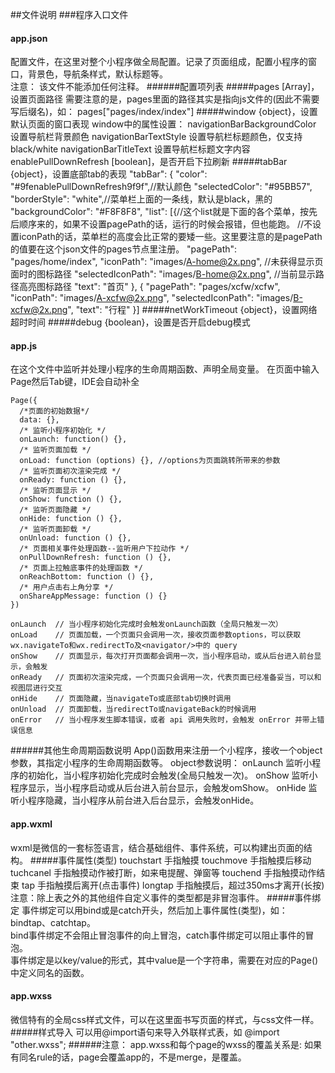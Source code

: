 ##文件说明
###程序入口文件
#### app.json
配置文件，在这里对整个小程序做全局配置。记录了页面组成，配置小程序的窗口，背景色，导航条样式，默认标题等。  
注意： 该文件不能添加任何注释。
######配置项列表
#####pages			[Array]，设置页面路径
	需要注意的是，pages里面的路径其实是指向js文件的(因此不需要写后缀名)，如： pages["pages/index/index"]
#####window			{object}，设置默认页面的窗口表现
	window中的属性设置：
	navigationBarBackgroundColor	设置导航栏背景颜色
	navigationBarTextStyle			设置导航栏标题颜色，仅支持black/white
	navigationBarTitleText			设置导航栏标题文字内容	
	enablePullDownRefresh			[boolean]，是否开启下拉刷新
#####tabBar			{object}，设置底部tab的表现
	"tabBar": {
		"color": "#9fenablePullDownRefresh9f9f",//默认颜色
		"selectedColor": "#95BB57",
		"borderStyle": "white",//菜单栏上面的一条线，默认是black，黑的
		"backgroundColor": "#F8F8F8",
		"list": [{//这个list就是下面的各个菜单，按先后顺序来的，如果不设置pagePath的话，运行的时候会报错，但也能跑。
		//不设置iconPath的话，菜单栏的高度会比正常的要矮一些。这里要注意的是pagePath的值要在这个json文件的pages节点里注册。
		  "pagePath": "pages/home/index",
		  "iconPath": "images/A-home@2x.png",	//未获得显示页面时的图标路径
		  "selectedIconPath": "images/B-home@2x.png",	//当前显示路径高亮图标路径
		  "text": "首页"
		}, {
		  "pagePath": "pages/xcfw/xcfw",
		  "iconPath": "images/A-xcfw@2x.png",
		  "selectedIconPath": "images/B-xcfw@2x.png",
		  "text": "行程"
		}]
#####netWorkTimeout	{object}，设置网络超时时间
#####debug			{boolean}，设置是否开启debug模式

#### app.js
在这个文件中监听并处理小程序的生命周期函数、声明全局变量。
在页面中输入Page然后Tab键，IDE会自动补全

	Page({
	  /*页面的初始数据*/
	  data: {},
	  /* 监听小程序初始化 */
	  onLaunch: function() {},
	  /* 监听页面加载 */
	  onLoad: function (options) {}, //options为页面跳转所带来的参数
	  /* 监听页面初次渲染完成 */
	  onReady: function () {},
	  /* 监听页面显示 */
	  onShow: function () {},
	  /* 监听页面隐藏 */
	  onHide: function () {},
	  /* 监听页面卸载 */
	  onUnload: function () {},
	  /* 页面相关事件处理函数--监听用户下拉动作 */
	  onPullDownRefresh: function () {},
	  /* 页面上拉触底事件的处理函数 */
	  onReachBottom: function () {},
	  /* 用户点击右上角分享 */
	  onShareAppMessage: function () {}
	})

	onLaunch  // 当小程序初始化完成时会触发onLaunch函数（全局只触发一次）
	onLoad	  // 页面加载，一个页面只会调用一次，接收页面参数options，可以获取wx.navigateTo和wx.redirectTo及<navigator/>中的 query
	onShow    // 页面显示，每次打开页面都会调用一次，当小程序启动，或从后台进入前台显示，会触发
	onReady	  // 页面初次渲染完成，一个页面只会调用一次，代表页面已经准备妥当，可以和视图层进行交互
	onHide	  // 页面隐藏，当navigateTo或底部tab切换时调用
	onUnload  // 页面卸载，当redirectTo或navigateBack的时候调用
	onError	  // 当小程序发生脚本错误，或者 api 调用失败时，会触发 onError 并带上错误信息

######其他生命周期函数说明 
	App()函数用来注册一个小程序，接收一个object参数，其指定小程序的生命周期函数等。 
	object参数说明：
		onLaunch	监听小程序的初始化，当小程序初始化完成时会触发(全局只触发一次)。
		onShow		监听小程序显示，当小程序启动或从后台进入前台显示，会触发omShow。
		onHide	    监听小程序隐藏，当小程序从前台进入后台显示，会触发onHide。

#### app.wxml
wxml是微信的一套标签语言，结合基础组件、事件系统，可以构建出页面的结构。
#####事件属性(类型)
	touchstart		手指触摸
	touchmove		手指触摸后移动
	tuchcanel		手指触摸动作被打断，如来电提醒、弹窗等
	touchend		手指触摸动作结束
	tap				手指触摸后离开(点击事件)
	longtap			手指触摸后，超过350ms才离开(长按)		
注意：除上表之外的其他组件自定义事件的类型都是非冒泡事件。
#####事件绑定
事件绑定可以用bind或是catch开头，然后加上事件属性(类型)，如：bindtap、catchtap。  
bind事件绑定不会阻止冒泡事件的向上冒泡，catch事件绑定可以阻止事件的冒泡。  
事件绑定是以key/value的形式，其中value是一个字符串，需要在对应的Page()中定义同名的函数。	

#### app.wxss
微信特有的全局css样式文件，可以在这里面书写页面的样式，与css文件一样。 
#####样式导入
可以用@import语句来导入外联样式表，如 @import "other.wxss";
######注意：
app.wxss和每个page的wxss的覆盖关系是: 如果有同名rule的话，page会覆盖app的，不是merge，是覆盖。





